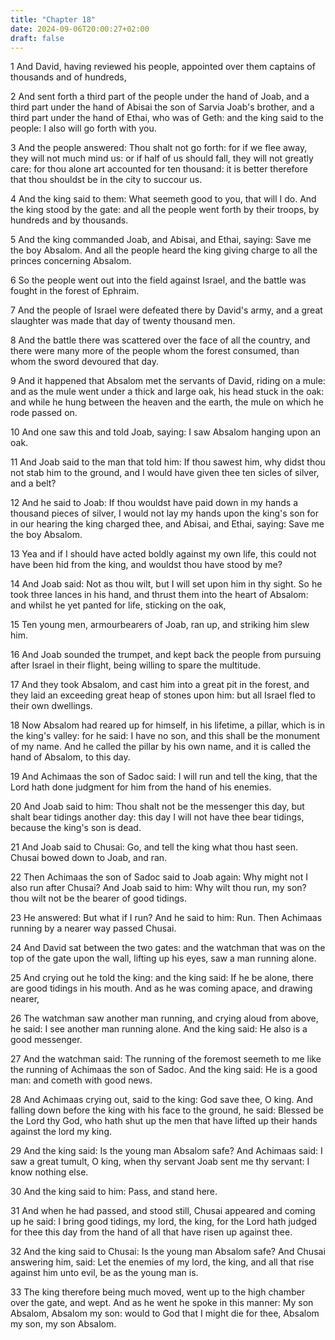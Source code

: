 ```yaml
---
title: "Chapter 18"
date: 2024-09-06T20:00:27+02:00
draft: false
---
```



1 And David, having reviewed his people, appointed over them captains of thousands and of hundreds,

2 And sent forth a third part of the people under the hand of Joab, and a third part under the hand of Abisai the son of Sarvia Joab's brother, and a third part under the hand of Ethai, who was of Geth: and the king said to the people: I also will go forth with you.

3 And the people answered: Thou shalt not go forth: for if we flee away, they will not much mind us: or if half of us should fall, they will not greatly care: for thou alone art accounted for ten thousand: it is better therefore that thou shouldst be in the city to succour us.

4 And the king said to them: What seemeth good to you, that will I do. And the king stood by the gate: and all the people went forth by their troops, by hundreds and by thousands.

5 And the king commanded Joab, and Abisai, and Ethai, saying: Save me the boy Absalom. And all the people heard the king giving charge to all the princes concerning Absalom.

6 So the people went out into the field against Israel, and the battle was fought in the forest of Ephraim.

7 And the people of Israel were defeated there by David's army, and a great slaughter was made that day of twenty thousand men.

8 And the battle there was scattered over the face of all the country, and there were many more of the people whom the forest consumed, than whom the sword devoured that day.

9 And it happened that Absalom met the servants of David, riding on a mule: and as the mule went under a thick and large oak, his head stuck in the oak: and while he hung between the heaven and the earth, the mule on which he rode passed on.

10 And one saw this and told Joab, saying: I saw Absalom hanging upon an oak.

11 And Joab said to the man that told him: If thou sawest him, why didst thou not stab him to the ground, and I would have given thee ten sicles of silver, and a belt?

12 And he said to Joab: If thou wouldst have paid down in my hands a thousand pieces of silver, I would not lay my hands upon the king's son for in our hearing the king charged thee, and Abisai, and Ethai, saying: Save me the boy Absalom.

13 Yea and if I should have acted boldly against my own life, this could not have been hid from the king, and wouldst thou have stood by me?

14 And Joab said: Not as thou wilt, but I will set upon him in thy sight. So he took three lances in his hand, and thrust them into the heart of Absalom: and whilst he yet panted for life, sticking on the oak,

15 Ten young men, armourbearers of Joab, ran up, and striking him slew him.

16 And Joab sounded the trumpet, and kept back the people from pursuing after Israel in their flight, being willing to spare the multitude.

17 And they took Absalom, and cast him into a great pit in the forest, and they laid an exceeding great heap of stones upon him: but all Israel fled to their own dwellings.

18 Now Absalom had reared up for himself, in his lifetime, a pillar, which is in the king's valley: for he said: I have no son, and this shall be the monument of my name. And he called the pillar by his own name, and it is called the hand of Absalom, to this day.

19 And Achimaas the son of Sadoc said: I will run and tell the king, that the Lord hath done judgment for him from the hand of his enemies.

20 And Joab said to him: Thou shalt not be the messenger this day, but shalt bear tidings another day: this day I will not have thee bear tidings, because the king's son is dead.

21 And Joab said to Chusai: Go, and tell the king what thou hast seen. Chusai bowed down to Joab, and ran.

22 Then Achimaas the son of Sadoc said to Joab again: Why might not I also run after Chusai? And Joab said to him: Why wilt thou run, my son? thou wilt not be the bearer of good tidings.

23 He answered: But what if I run? And he said to him: Run. Then Achimaas running by a nearer way passed Chusai.

24 And David sat between the two gates: and the watchman that was on the top of the gate upon the wall, lifting up his eyes, saw a man running alone.

25 And crying out he told the king: and the king said: If he be alone, there are good tidings in his mouth. And as he was coming apace, and drawing nearer,

26 The watchman saw another man running, and crying aloud from above, he said: I see another man running alone. And the king said: He also is a good messenger.

27 And the watchman said: The running of the foremost seemeth to me like the running of Achimaas the son of Sadoc. And the king said: He is a good man: and cometh with good news.

28 And Achimaas crying out, said to the king: God save thee, O king. And falling down before the king with his face to the ground, he said: Blessed be the Lord thy God, who hath shut up the men that have lifted up their hands against the lord my king.

29 And the king said: Is the young man Absalom safe? And Achimaas said: I saw a great tumult, O king, when thy servant Joab sent me thy servant: I know nothing else.

30 And the king said to him: Pass, and stand here.

31 And when he had passed, and stood still, Chusai appeared and coming up he said: I bring good tidings, my lord, the king, for the Lord hath judged for thee this day from the hand of all that have risen up against thee.

32 And the king said to Chusai: Is the young man Absalom safe? And Chusai answering him, said: Let the enemies of my lord, the king, and all that rise against him unto evil, be as the young man is.

33 The king therefore being much moved, went up to the high chamber over the gate, and wept. And as he went he spoke in this manner: My son Absalom, Absalom my son: would to God that I might die for thee, Absalom my son, my son Absalom.

